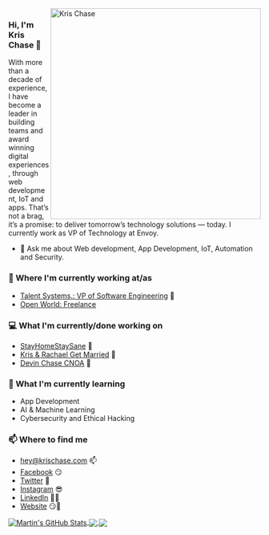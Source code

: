<img align="right" src="https://i.imgur.com/IS6FQne.jpeg" alt="Kris Chase" width=420px height=420px/>


### Hi, I'm Kris Chase 👋

With more than a decade of experience, I have become a leader in building teams and award winning digital experiences, through web development, IoT and apps. That’s not a brag, it’s a promise: to deliver tomorrow’s technology solutions — today. I currently work as VP of Technology at Envoy. 

- 💬  Ask me about Web development, App Development, IoT, Automation and Security.

### 💼 Where I'm currently working at/as
- [Talent Systems.: VP of Software Engineering](https://talentsystems.com) 💼 
- [Open World: Freelance](https://krischase.com)

### 💻 What I'm currently/done working on
- [StayHomeStaySane](https://stayhomestaysane.com)  🚀
- [Kris & Rachael Get Married](https://krisandrachael.com/)  💍
- [Devin Chase CNOA](https://devinchasecnoa.com/)  👮

### 📖 What I'm currently learning
- App Development
- AI & Machine Learning
- Cybersecurity and Ethical Hacking

### 📫 Where to find me
- [hey@krischase.com](mailto:hey@krischase.com) 📫
- [Facebook](https://facebook.com/mehh.kris) 😏
- [Twitter](https://twitter.com/chaseebadkids) 🐤
- [Instagram](https://instagram.com/imkrischase) 😎
- [LinkedIn](https://www.linkedin.com/in/krisrchase/) 👨💼
- [Website](https://krischase.com) 😏🔗

<a href="https://github.com/mehh/mehh">
  <img align="center" src="https://github-readme-stats.vercel.app/api?username=mehh&show_icons=true&line_height=27&count_private=true&title_color=ffffff&text_color=c9cacc&icon_color=2bbc8a&bg_color=1d1f21" alt="Martin's GitHub Stats" />
</a>

<a href="https://github.com/mehh/python-project-blueprint">
  <img align="center" src="https://github-readme-stats.vercel.app/api/pin/?username=mehh&repo=kris_and_rachael_get_married&title_color=ffffff&text_color=c9cacc&icon_color=2bbc8a&bg_color=1d1f21" />
</a>


<a href="https://github.com/mehh/go-project-blueprint">
  <img align="center" src="https://github-readme-stats.vercel.app/api/pin/?username=mehh&repo=Bash-Scripts&title_color=ffffff&text_color=c9cacc&icon_color=2bbc8a&bg_color=1d1f21" />
</a>    


